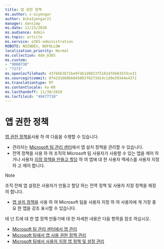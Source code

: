 ```yaml
---
title: 앱 권한 정책
ms.author: v-aiyengar
author: AshaIyengar21
manager: dansimp
ms.date: 11/23/2020
ms.audience: Admin
ms.topic: article
ms.service: o365-administration
ROBOTS: NOINDEX, NOFOLLOW
localization_priority: Normal
ms.collection: Adm_O365
ms.custom:
- "9000730"
- "7273"
ms.openlocfilehash: 4376663b71be9fdb1d9823f51814f6b835fdce31
ms.sourcegitcommit: 0f42d1600b6845083f0273d14c1d9e59344e4371
ms.translationtype: MT
ms.contentlocale: ko-KR
ms.lasthandoff: 11/30/2020
ms.locfileid: "49477710"
---
```

# <a name="app-permission-policies"></a>앱 권한 정책

[앱 권한 정책을](https://docs.microsoft.com/microsoftteams/teams-app-permission-policies)사용 하 여 다음을 수행할 수 있습니다.
- 관리자는 [Microsoft 팀 관리 센터](https://admin.teams.microsoft.com/policies/app-permission)에서 앱 설치 정책을 관리할 수 있습니다.
- 전역 정책을 사용 하 여 조직의 Microsoft 팀 사용자가 사용할 수 있는 앱을 제어 하거나 사용자 [지정 정책을 만들고 할당](https://docs.microsoft.com/microsoftteams/teams-app-permission-policies#create-a-custom-app-permission-policy) 하 여 앱에 대 한 사용자 액세스를 사용자 지정 하 고 제어 합니다. 
> [!NOTE]
> 조직 전체 앱 설정은 사용자가 만들고 할당 하는 전역 정책 및 사용자 지정 정책을 재정의 합니다.
- [앱 설치 정책을](https://docs.microsoft.com/microsoftteams/teams-app-setup-policies) 사용 하 여 Microsoft 팀을 사용자 지정 하 여 사용자에 게 가장 중요 한 앱을 강조 표시할 수 있습니다. 


테 넌 트에 대 한 앱 정책 만들기에 대 한 자세한 내용은 다음 항목을 참조 하십시오.
- [Microsoft 팀 관리 센터에서 앱 관리](https://docs.microsoft.com/MicrosoftTeams/manage-apps)
- [Microsoft 팀에서 앱 사용 권한 정책 관리](https://docs.microsoft.com/microsoftteams/teams-app-permission-policies)
- [Microsoft 팀에서 사용자 지정 앱 정책 및 설정 관리](https://docs.microsoft.com/MicrosoftTeams/teams-custom-app-policies-and-settings)
